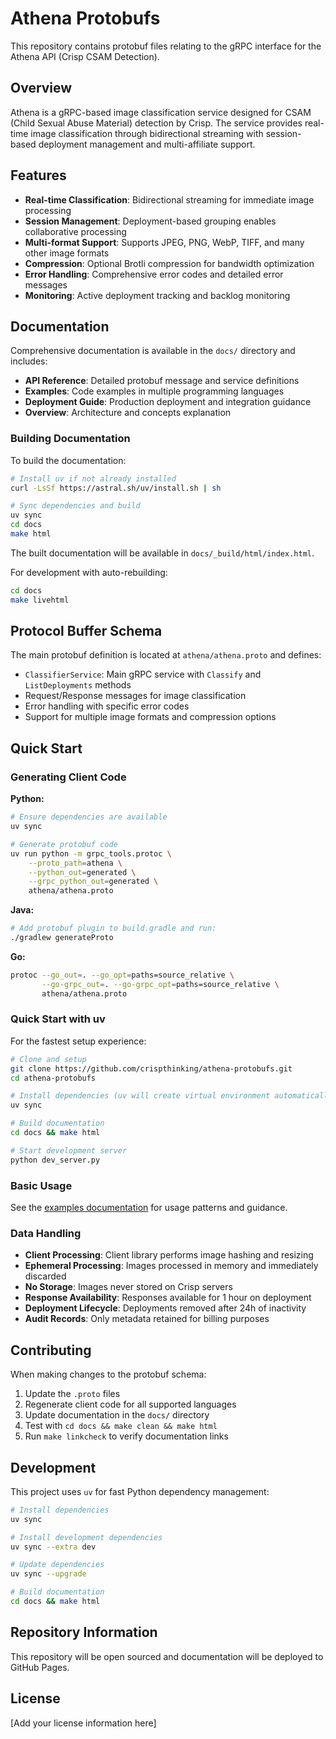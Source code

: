 # Athena Protobufs

This repository contains protobuf files relating to the gRPC interface for the
Athena API (Crisp CSAM Detection).

## Overview

Athena is a gRPC-based image classification service designed for CSAM (Child Sexual Abuse Material) detection by Crisp. The service provides real-time image classification through bidirectional streaming with session-based deployment management and multi-affiliate support.

## Features

- **Real-time Classification**: Bidirectional streaming for immediate image processing
- **Session Management**: Deployment-based grouping enables collaborative processing
- **Multi-format Support**: Supports JPEG, PNG, WebP, TIFF, and many other image formats
- **Compression**: Optional Brotli compression for bandwidth optimization
- **Error Handling**: Comprehensive error codes and detailed error messages
- **Monitoring**: Active deployment tracking and backlog monitoring

## Documentation

Comprehensive documentation is available in the `docs/` directory and includes:

- **API Reference**: Detailed protobuf message and service definitions
- **Examples**: Code examples in multiple programming languages
- **Deployment Guide**: Production deployment and integration guidance
- **Overview**: Architecture and concepts explanation

### Building Documentation

To build the documentation:

```bash
# Install uv if not already installed
curl -LsSf https://astral.sh/uv/install.sh | sh

# Sync dependencies and build
uv sync
cd docs
make html
```

The built documentation will be available in `docs/_build/html/index.html`.

For development with auto-rebuilding:

```bash
cd docs
make livehtml
```

## Protocol Buffer Schema

The main protobuf definition is located at `athena/athena.proto` and defines:

- `ClassifierService`: Main gRPC service with `Classify` and `ListDeployments` methods
- Request/Response messages for image classification
- Error handling with specific error codes
- Support for multiple image formats and compression options

## Quick Start

### Generating Client Code

**Python:**
```bash
# Ensure dependencies are available
uv sync

# Generate protobuf code
uv run python -m grpc_tools.protoc \
    --proto_path=athena \
    --python_out=generated \
    --grpc_python_out=generated \
    athena/athena.proto
```

**Java:**
```bash
# Add protobuf plugin to build.gradle and run:
./gradlew generateProto
```

**Go:**
```bash
protoc --go_out=. --go_opt=paths=source_relative \
       --go-grpc_out=. --go-grpc_opt=paths=source_relative \
       athena/athena.proto
```

### Quick Start with uv

For the fastest setup experience:

```bash
# Clone and setup
git clone https://github.com/crispthinking/athena-protobufs.git
cd athena-protobufs

# Install dependencies (uv will create virtual environment automatically)
uv sync

# Build documentation
cd docs && make html

# Start development server
python dev_server.py
```

### Basic Usage

See the [examples documentation](docs/examples.rst) for usage patterns and guidance.

### Data Handling

- **Client Processing**: Client library performs image hashing and resizing
- **Ephemeral Processing**: Images processed in memory and immediately discarded
- **No Storage**: Images never stored on Crisp servers
- **Response Availability**: Responses available for 1 hour on deployment
- **Deployment Lifecycle**: Deployments removed after 24h of inactivity
- **Audit Records**: Only metadata retained for billing purposes

## Contributing

When making changes to the protobuf schema:

1. Update the `.proto` files
2. Regenerate client code for all supported languages
3. Update documentation in the `docs/` directory
4. Test with `cd docs && make clean && make html`
5. Run `make linkcheck` to verify documentation links

## Development

This project uses `uv` for fast Python dependency management:

```bash
# Install dependencies
uv sync

# Install development dependencies
uv sync --extra dev

# Update dependencies
uv sync --upgrade

# Build documentation
cd docs && make html
```

## Repository Information

This repository will be open sourced and documentation will be deployed to GitHub Pages.

## License

[Add your license information here]
